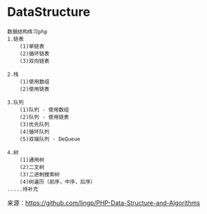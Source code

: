 # DataStructure
    数据结构练习php
    1.链表
        (1)单链表
        (2)循环链表
        (3)双向链表
        
    2.栈
        (1)使用数组
        (2)使用链表
        
    3.队列
        (1)队列 - 使用数组
        (2)队列 - 使用链表
        (3)优先队列
        (4)循环队列
        (5)双端队列 - DeQueue
        
    4.树
        (1)通用树
        (2)二叉树
        (3)二进制搜索树
        (4)树遍历（前序，中序，后序）
    .....待补充  
来源：https://github.com/lingp/PHP-Data-Structure-and-Algorithms
